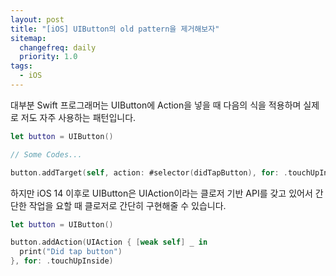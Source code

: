 ```yaml
---
layout: post
title: "[iOS] UIButton의 old pattern을 제거해보자"
sitemap:
  changefreq: daily
  priority: 1.0
tags:
  - iOS
---
```


대부분 Swift 프로그래머는 UIButton에 Action을 넣을 때 다음의 식을 적용하며 실제로 저도 자주 사용하는 패턴입니다.

```swift
let button = UIButton()

// Some Codes...

button.addTarget(self, action: #selector(didTapButton), for: .touchUpInside)
```

하지만 iOS 14 이후로 UIButton은 UIAction이라는 클로저 기반 API를 갖고 있어서 간단한 작업을 요할 때 클로저로 간단히 구현해줄 수 있습니다.

```swift
let button = UIButton()

button.addAction(UIAction { [weak self] _ in
  print("Did tap button")
}, for: .touchUpInside)
```
